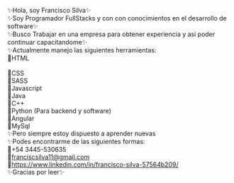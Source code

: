 ✨Hola, soy Francisco Silva✨ <br>
✨Soy Programador FullStacks y con con conocimientos en el desarrollo de software✨<br>
✨Busco Trabajar en una empresa para obtener experiencia y asi poder continuar capacitandome✨<br>
✨Actualmente manejo las siguientes herramientas:<br>
🌈HTML<br><br>
🌈CSS<br>
🌈SASS<br>
🌈Javascript<br>
🌈Java<br>
🌈C++<br>
🌈Python (Para backend y software)<br>
🌈Angular<br>
🌈MySql<br>
✨Pero siempre estoy dispuesto a aprender nuevas<br>
✨Podes encontrarme de las siguientes formas:<br>
🌈+54 3445-530635<br>
🌈franciscsilva11@gmail.com<br>
🌈https://www.linkedin.com/in/francisco-silva-57564b209/<br>
✨Gracias por leer✨
